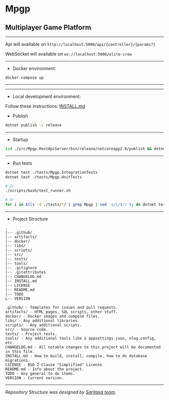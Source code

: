 # Mpgp
## Multiplayer Game Platform

---

Api will available on `http://localhost:5000/api/{controller}/{params?}`

WebSocket will available on `ws://localhost:5000/elite-crew`

---

* Docker environment:

```
docker-compose up
```

---

---

* Local development environment:

Follow these instructions: [INSTALL.md](INSTALL.md)

* Publish

```sh
dotnet publish -c release
```

---

* Startup

```sh
(cd ./src/Mpgp.RestApiServer/bin/release/netcoreapp2.0/publish && dotnet Mpgp.RestApiServer.dll)
```

---

* Run tests

```sh
dotnet test ./tests/Mpgp.IntegrationTests
dotnet test ./tests/Mpgp.UnitTests

# Or 
./scripts/bash/test_runner.sh

# Or
for i in $(ls -d ./tests/*/ | grep Mpgp | sed 's/\/$//'); do dotnet test ${i%%/}; done
```

---

* Project Structure

```
.
|-- .github/
|-- artifacts/
|-- docker/
|-- libs/
|-- scripts/
|-- src/
|-- tests/
|-- tools/
|-- .gitignore
|-- .gitattributes
|-- CHANGELOG.md
|-- INSTALL.md
|-- LICENSE
|-- README.md
|-- TODO
L-- VERSION
```

```
.github/ - Templates for issues and pull requests.
artifacts/ - HTML pages, SQL scripts, other stuff.
docker/ - Docker images and compose files.
libs/ - Any additional libraries.
scripts/ - Any additional scripts.
src/ - Source code.
tests/ - Project tests.
tools/ - Any additional tools like a appsettings.json, nlog.config, etc.
CHANGELOG.md - All notable changes to this project will be documented in this file.
INSTALL.md - How to build, install, compile, how to do database migrations.
LICENSE - BSD 2-Clause "Simplified" License
README.md - Info about the project.
TODO - Any general to do items.
VERSION - Current version.
```

---

*Repository Structure was designed by [Saritasa team](https://github.com/orgs/Saritasa/people).*